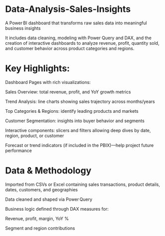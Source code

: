 # Data-Analysis-Sales-Insights

A Power BI dashboard that transforms raw sales data into meaningful business insights

It includes data cleaning, modeling with Power Query and DAX, and the creation of interactive dashboards to analyze revenue, profit, quantity sold, and customer behavior across product categories and regions.

# Key Highlights:

Dashboard Pages with rich visualizations:

Sales Overview: total revenue, profit, and YoY growth metrics

Trend Analysis: line charts showing sales trajectory across months/years

Top Categories & Regions: identify leading products and markets

Customer Segmentation: insights into buyer behavior and segments

Interactive components: slicers and filters allowing deep dives by date, region, product, or customer

Forecast or trend indicators (if included in the PBIX)—help project future performance

# Data & Methodology
Imported from CSVs or Excel containing sales transactions, product details, dates, customers, and geographies

Data cleaned and shaped via Power Query

Business logic defined through DAX measures for:

Revenue, profit, margin, YoY %

Segment and region contributions
